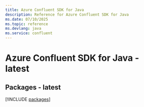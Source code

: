 ```yaml
---
title: Azure Confluent SDK for Java
description: Reference for Azure Confluent SDK for Java
ms.date: 07/10/2025
ms.topic: reference
ms.devlang: java
ms.service: confluent
---
```

# Azure Confluent SDK for Java - latest
## Packages - latest
[!INCLUDE [packages](confluent-index.md)]